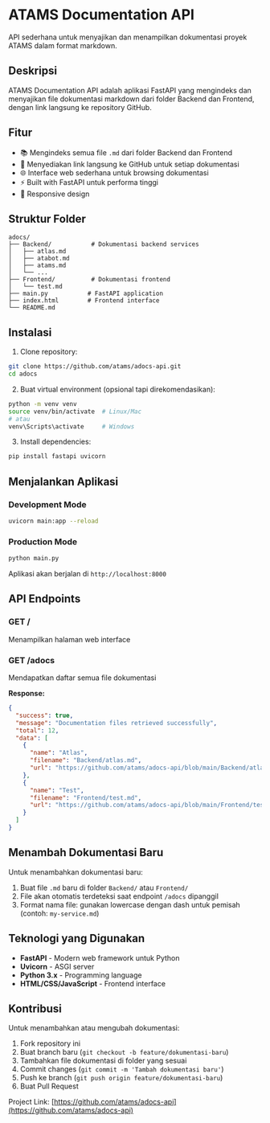# ATAMS Documentation API

API sederhana untuk menyajikan dan menampilkan dokumentasi proyek ATAMS dalam format markdown.

## Deskripsi

ATAMS Documentation API adalah aplikasi FastAPI yang mengindeks dan menyajikan file dokumentasi markdown dari folder Backend dan Frontend, dengan link langsung ke repository GitHub.

## Fitur

- 📚 Mengindeks semua file `.md` dari folder Backend dan Frontend
- 🔗 Menyediakan link langsung ke GitHub untuk setiap dokumentasi
- 🌐 Interface web sederhana untuk browsing dokumentasi
- ⚡ Built with FastAPI untuk performa tinggi
- 📱 Responsive design

## Struktur Folder

```
adocs/
├── Backend/           # Dokumentasi backend services
│   ├── atlas.md
│   ├── atabot.md
│   ├── atams.md
│   └── ...
├── Frontend/          # Dokumentasi frontend
│   └── test.md
├── main.py           # FastAPI application
├── index.html        # Frontend interface
└── README.md
```

## Instalasi

1. Clone repository:
```bash
git clone https://github.com/atams/adocs-api.git
cd adocs
```

2. Buat virtual environment (opsional tapi direkomendasikan):
```bash
python -m venv venv
source venv/bin/activate  # Linux/Mac
# atau
venv\Scripts\activate     # Windows
```

3. Install dependencies:
```bash
pip install fastapi uvicorn
```

## Menjalankan Aplikasi

### Development Mode

```bash
uvicorn main:app --reload
```

### Production Mode

```bash
python main.py
```

Aplikasi akan berjalan di `http://localhost:8000`

## API Endpoints

### GET /
Menampilkan halaman web interface

### GET /adocs
Mendapatkan daftar semua file dokumentasi

**Response:**
```json
{
  "success": true,
  "message": "Documentation files retrieved successfully",
  "total": 12,
  "data": [
    {
      "name": "Atlas",
      "filename": "Backend/atlas.md",
      "url": "https://github.com/atams/adocs-api/blob/main/Backend/atlas.md"
    },
    {
      "name": "Test",
      "filename": "Frontend/test.md",
      "url": "https://github.com/atams/adocs-api/blob/main/Frontend/test.md"
    }
  ]
}
```

## Menambah Dokumentasi Baru

Untuk menambahkan dokumentasi baru:

1. Buat file `.md` baru di folder `Backend/` atau `Frontend/`
2. File akan otomatis terdeteksi saat endpoint `/adocs` dipanggil
3. Format nama file: gunakan lowercase dengan dash untuk pemisah (contoh: `my-service.md`)

## Teknologi yang Digunakan

- **FastAPI** - Modern web framework untuk Python
- **Uvicorn** - ASGI server
- **Python 3.x** - Programming language
- **HTML/CSS/JavaScript** - Frontend interface

## Kontribusi

Untuk menambahkan atau mengubah dokumentasi:

1. Fork repository ini
2. Buat branch baru (`git checkout -b feature/dokumentasi-baru`)
3. Tambahkan file dokumentasi di folder yang sesuai
4. Commit changes (`git commit -m 'Tambah dokumentasi baru'`)
5. Push ke branch (`git push origin feature/dokumentasi-baru`)
6. Buat Pull Request

Project Link: [https://github.com/atams/adocs-api](https://github.com/atams/adocs-api)
